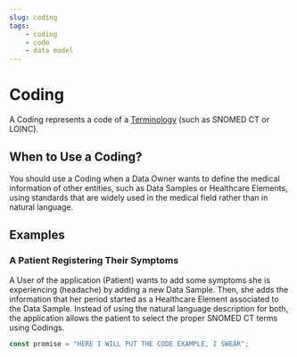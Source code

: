 ```yaml
---
slug: coding
tags:
    - coding
    - code
    - data model
---
```


# Coding

A Coding represents a code of a [Terminology](http://localhost:3000/sdks/glossary#terminologies) (such as SNOMED CT or LOINC).

## When to Use a Coding?

You should use a Coding when a Data Owner wants to define the medical information of other entities, such as Data 
Samples or Healthcare Elements, using standards that are widely used in the medical field rather than in natural language.

## Examples

### A Patient Registering Their Symptoms

A User of the application (Patient) wants to add some symptoms she is experiencing (headache) by adding a new Data Sample.
Then, she adds the information that her period started as a Healthcare Element associated to the Data Sample. 
Instead of using the natural language description for both, the application allows the patient to select the proper 
SNOMED CT terms using Codings.

```typescript
const promise = "HERE I WILL PUT THE CODE EXAMPLE, I SWEAR";
```

